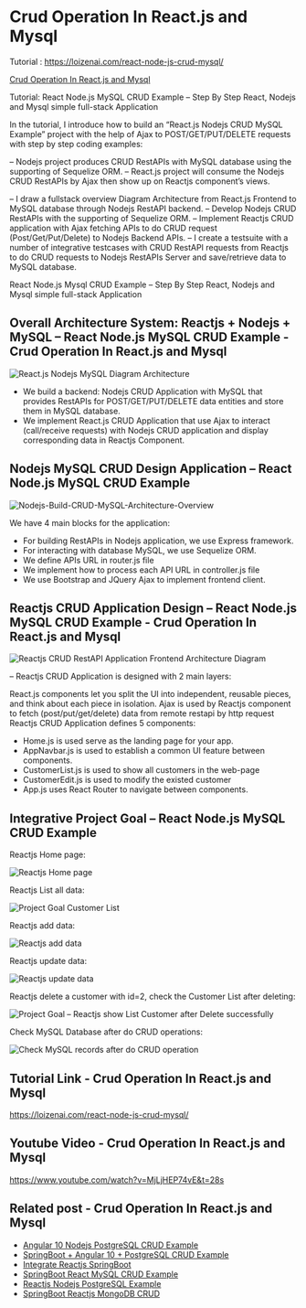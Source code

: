 # Crud Operation In React.js and Mysql

Tutorial : https://loizenai.com/react-node-js-crud-mysql/

[Crud Operation In React.js and Mysql](https://loizenai.com/react-node-js-crud-mysql/)

Tutorial: React Node.js MySQL CRUD Example – Step By Step React, Nodejs and Mysql simple full-stack Application

In the tutorial, I introduce how to build an “React.js Nodejs CRUD MySQL Example” project with the help of Ajax to POST/GET/PUT/DELETE requests with step by step coding examples:

– Nodejs project produces CRUD RestAPIs with MySQL database using the supporting of Sequelize ORM.
– React.js project will consume the Nodejs CRUD RestAPIs by Ajax then show up on Reactjs component’s views.

– I draw a fullstack overview Diagram Architecture from React.js Frontend to MySQL database through Nodejs RestAPI backend.
– Develop Nodejs CRUD RestAPIs with the supporting of Sequelize ORM.
– Implement Reactjs CRUD application with Ajax fetching APIs to do CRUD request (Post/Get/Put/Delete) to Nodejs Backend APIs.
– I create a testsuite with a number of integrative testcases with CRUD RestAPI requests from Reactjs to do CRUD requests to Nodejs RestAPIs Server and save/retrieve data to MySQL database.

React Node.js Mysql CRUD Example – Step By Step React, Nodejs and Mysql simple full-stack Application

## Overall Architecture System: Reactjs + Nodejs + MySQL – React Node.js MySQL CRUD Example - Crud Operation In React.js and Mysql

![React.js Nodejs MySQL Diagram Architecture](https://loizenai.com/wp-content/uploads/2020/11/React.js-Nodejs-MySQL-Diagram-Architecture.png)

- We build a backend: Nodejs CRUD Application with MySQL that provides RestAPIs for POST/GET/PUT/DELETE data entities and store them in MySQL database.
- We implement React.js CRUD Application that use Ajax to interact (call/receive requests) with Nodejs CRUD application and display corresponding data in Reactjs Component.

## Nodejs MySQL CRUD Design Application – React Node.js MySQL CRUD Example

![Nodejs-Build-CRUD-MySQL-Architecture-Overview](https://loizenai.com/wp-content/uploads/2020/11/Nodejs-Build-CRUD-MySQL-Architecture-Overview.png)

We have 4 main blocks for the application:

- For building RestAPIs in Nodejs application, we use Express framework.
- For interacting with database MySQL, we use Sequelize ORM.
- We define APIs URL in router.js file
- We implement how to process each API URL in controller.js file
- We use Bootstrap and JQuery Ajax to implement frontend client.

## Reactjs CRUD Application Design – React Node.js MySQL CRUD Example - Crud Operation In React.js and Mysql

![Reactjs CRUD RestAPI Application Frontend Architecture Diagram](https://loizenai.com/wp-content/uploads/2020/11/Reactjs-CRUD-RestAPI-Application-Frontend-Architecture-Diagram.png)

– Reactjs CRUD Application is designed with 2 main layers:

React.js components let you split the UI into independent, reusable pieces, and think about each piece in isolation.
Ajax is used by Reactjs component to fetch (post/put/get/delete) data from remote restapi by http request
Reactjs CRUD Application defines 5 components:

- Home.js is used serve as the landing page for your app.
- AppNavbar.js is used to establish a common UI feature between components.
- CustomerList.js is used to show all customers in the web-page
- CustomerEdit.js is used to modify the existed customer
- App.js uses React Router to navigate between components.

## Integrative Project Goal – React Node.js MySQL CRUD Example

Reactjs Home page:

![Reactjs Home page](https://loizenai.com/wp-content/uploads/2020/11/Project-Goal-Home-Page.png)

Reactjs List all data:

![Project Goal Customer List](https://loizenai.com/wp-content/uploads/2020/11/Project-Goal-Customer-List.png)

Reactjs add data:

![Reactjs add data](https://loizenai.com/wp-content/uploads/2020/11/Project-Goal-Reactjs-Add-a-Customer-through-Nodejs-RestAPI.png)

Reactjs update data:

![Reactjs update data](https://loizenai.com/wp-content/uploads/2020/11/Project-Goal-Reactjs-Update-Customer-through-Nodejs-RestAPI-to-MySQL-database.png)

Reactjs delete a customer with id=2, check the Customer List after deleting:

![Project Goal – Reactjs show List Customer after Delete successfully](https://loizenai.com/wp-content/uploads/2020/11/Project-Goal-Reactjs-show-List-Customer-after-Delete-successfully.png)

Check MySQL Database after do CRUD operations:

![Check MySQL records after do CRUD operation](https://loizenai.com/wp-content/uploads/2020/11/Check-MySQL-records-after-do-CRUD-operation.png)

## Tutorial Link - Crud Operation In React.js and Mysql

https://loizenai.com/react-node-js-crud-mysql/

## Youtube Video - Crud Operation In React.js and Mysql

https://www.youtube.com/watch?v=MjLjHEP74vE&t=28s

## Related post - Crud Operation In React.js and Mysql

- [Angular 10 Nodejs PostgreSQL CRUD Example](https://loizenai.com/angular-10-nodejs-postgresql-crud-example-using-express-restapis-sequelize-tutorial/)
- [SpringBoot + Angular 10 + PostgreSQL CRUD Example](https://loizenai.com/springboot-angular-10-postgresql-crud-restapi-example/)
- [Integrate Reactjs SpringBoot](https://loizenai.com/integrate-reactjs-springboot/)
- [SpringBoot React MySQL CRUD Example](https://loizenai.com/springboot-react-mysql-crud-example/)
- [Reactjs Nodejs PostgreSQL Example](https://loizenai.com/reactjs-nodejs-postgresql-example/)
- [SpringBoot Reactjs MongoDB CRUD](https://loizenai.com/reactjs-nodejs-postgresql-example/)
